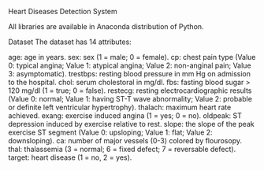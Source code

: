 Heart Diseases Detection System

All libraries are available in Anaconda distribution of Python.

Dataset
The dataset has 14 attributes:

age: age in years.
sex: sex (1 = male; 0 = female).
cp: chest pain type (Value 0: typical angina; Value 1: atypical angina; Value 2: non-anginal pain; Value 3: asymptomatic).
trestbps: resting blood pressure in mm Hg on admission to the hospital.
chol: serum cholestoral in mg/dl.
fbs: fasting blood sugar > 120 mg/dl (1 = true; 0 = false).
restecg: resting electrocardiographic results (Value 0: normal; Value 1: having ST-T wave abnormality; Value 2: probable or definite left ventricular hypertrophy).
thalach: maximum heart rate achieved.
exang: exercise induced angina (1 = yes; 0 = no).
oldpeak: ST depression induced by exercise relative to rest.
slope: the slope of the peak exercise ST segment (Value 0: upsloping; Value 1: flat; Value 2: downsloping).
ca: number of major vessels (0-3) colored by flourosopy.
thal: thalassemia (3 = normal; 6 = fixed defect; 7 = reversable defect).
target: heart disease (1 = no, 2 = yes).
